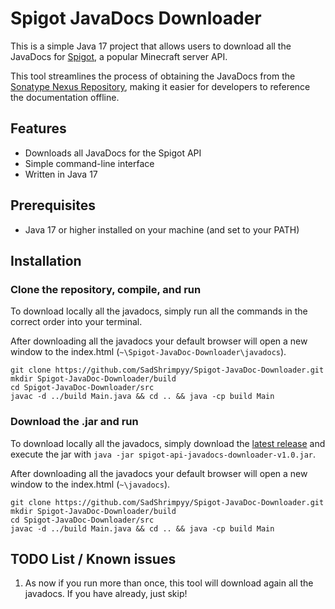 # Spigot JavaDocs Downloader

This is a simple Java 17 project that allows users to download all the JavaDocs for [Spigot](https://www.spigotmc.org/), a popular Minecraft server API.

This tool streamlines the process of obtaining the JavaDocs from the [Sonatype Nexus Repository](https://hub.spigotmc.org/nexus/#browse/browse:public), making it easier for developers to reference the documentation offline.

## Features

- Downloads all JavaDocs for the Spigot API
- Simple command-line interface
- Written in Java 17

## Prerequisites

- Java 17 or higher installed on your machine (and set to your PATH)

## Installation

### Clone the repository, compile, and run
To download locally all the javadocs, simply run all the commands in the correct order into your terminal.

After downloading all the javadocs your default browser will open a new window to the index.html (```~\Spigot-JavaDoc-Downloader\javadocs```).

    git clone https://github.com/SadShrimpyy/Spigot-JavaDoc-Downloader.git
    mkdir Spigot-JavaDoc-Downloader/build
    cd Spigot-JavaDoc-Downloader/src
    javac -d ../build Main.java && cd .. && java -cp build Main

### Download the .jar and run
To download locally all the javadocs, simply download the [latest release](https://github.com/SadShrimpyy/Spigot-JavaDoc-Downloader/releases/download/v1.0/spigot-api-javadocs-downloader-v1.0.jar) and execute the jar with ```java -jar spigot-api-javadocs-downloader-v1.0.jar```.

After downloading all the javadocs your default browser will open a new window to the index.html (```~\javadocs```).

    git clone https://github.com/SadShrimpyy/Spigot-JavaDoc-Downloader.git
    mkdir Spigot-JavaDoc-Downloader/build
    cd Spigot-JavaDoc-Downloader/src
    javac -d ../build Main.java && cd .. && java -cp build Main

## TODO List / Known issues
1. As now if you run more than once, this tool will download again all the javadocs. If you have already, just skip!